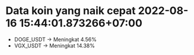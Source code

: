 # Data koin yang naik cepat 2022-08-16 15:44:01.873266+07:00

* DOGE_USDT -> Meningkat 4.56%
* VGX_USDT -> Meningkat 14.38%
